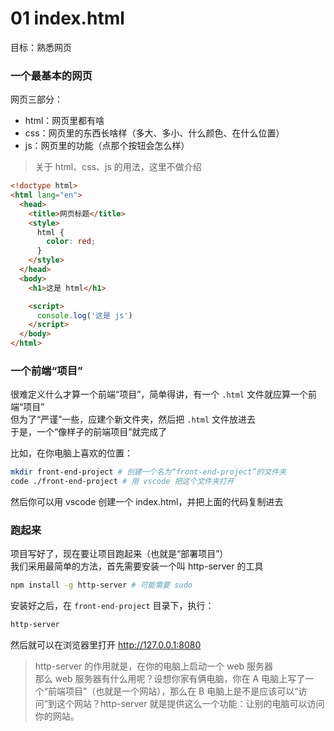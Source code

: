 # 01 index.html
目标：熟悉网页

### 一个最基本的网页
网页三部分：
+ html：网页里都有啥
+ css：网页里的东西长啥样（多大、多小、什么颜色、在什么位置）
+ js：网页里的功能（点那个按钮会怎么样）

> 关于 html、css、js 的用法，这里不做介绍

``` html
<!doctype html>
<html lang="en">
  <head>
    <title>网页标题</title>
    <style>
      html {
        color: red;
      }
    </style>
  </head>
  <body>
    <h1>这是 html</h1>

    <script>
      console.log('这是 js')
    </script>
  </body>
</html>
```

### 一个前端“项目”
很难定义什么才算一个前端“项目”，简单得讲，有一个 `.html` 文件就应算一个前端“项目”  
但为了“严谨”一些，应建个新文件夹，然后把 `.html` 文件放进去  
于是，一个“像样子的前端项目”就完成了  

比如，在你电脑上喜欢的位置：
``` bash
mkdir front-end-project # 创建一个名为“front-end-project”的文件夹
code ./front-end-project # 用 vscode 把这个文件夹打开
```
然后你可以用 vscode 创建一个 index.html，并把上面的代码复制进去

### 跑起来
项目写好了，现在要让项目跑起来（也就是“部署项目”）  
我们采用最简单的方法，首先需要安装一个叫 http-server 的工具
``` bash
npm install -g http-server # 可能需要 sudo
```

安装好之后，在 ```front-end-project``` 目录下，执行：
``` bash
http-server
```
然后就可以在浏览器里打开 http://127.0.0.1:8080

> http-server 的作用就是，在你的电脑上启动一个 web 服务器  
> 那么 web 服务器有什么用呢？设想你家有俩电脑，你在 A 电脑上写了一个“前端项目”（也就是一个网站），那么在 B 电脑上是不是应该可以“访问”到这个网站？http-server 就是提供这么一个功能：让别的电脑可以访问你的网站。